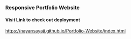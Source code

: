 ### Responsive Portfolio Website 

#### Visit Link to check out deployment

https://nayansayaji.github.io/Portfolio-Website/index.html
